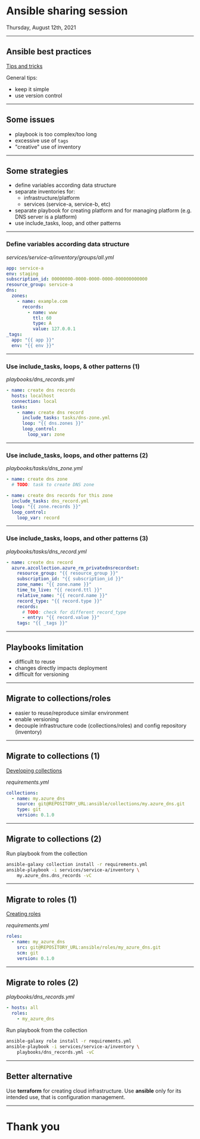 # Ansible sharing session

Thursday, August 12th, 2021

---
## Ansible best practices

[Tips and tricks](https://docs.ansible.com/ansible/latest/user_guide/playbooks_best_practices.html)

General tips:
- keep it simple
- use version control

---
## Some issues

- playbook is too complex/too long
- excessive use of `tags`
- "creative" use of inventory
 
---
## Some strategies

- define variables according data structure
- separate inventories for:
  - infrastructure/platform
  - services (service-a, service-b, etc)
- separate playbook for creating platform and for managing platform (e.g. DNS server is a platform)
- use include_tasks, loop, and other patterns

---
### Define variables according data structure

*services/service-a/inventory/groups/all.yml*

```yaml
app: service-a
env: staging
subscription_id: 00000000-0000-0000-0000-000000000000
resource_group: service-a
dns:
  zones:
    - name: example.com
      records:
        - name: www
          ttl: 60
          type: A
          value: 127.0.0.1
_tags:
  app: "{{ app }}"
  env: "{{ env }}"
```

---
### Use include_tasks, loops, & other patterns (1)

*playbooks/dns_records.yml*

```yaml
- name: create dns records
  hosts: localhost
  connection: local
  tasks:
    - name: create dns record
      include_tasks: tasks/dns-zone.yml
      loop: "{{ dns.zones }}"
      loop_control:
        loop_var: zone
```

---
### Use include_tasks, loops, and other patterns (2)

*playbooks/tasks/dns_zone.yml*

```yaml
- name: create dns zone
  # TODO: task to create DNS zone

- name: create dns records for this zone
  include_tasks: dns_record.yml
  loop: "{{ zone.records }}"
  loop_control:
    loop_var: record
```

---
### Use include_tasks, loops, and other patterns (3)

*playbooks/tasks/dns_record.yml*

```yaml
- name: create dns record
  azure.azcollection.azure_rm_privatednsrecordset:
    resource_group: "{{ resource_group }}"
    subscription_id: "{{ subscription_id }}"
    zone_name: "{{ zone.name }}"
    time_to_live: "{{ record.ttl }}"
    relative_name: "{{ record.name }}"
    record_type: "{{ record.type }}"
    records:
      # TODO: check for different record_type
      - entry: "{{ record.value }}"
    tags: "{{ _tags }}"
```

---
## Playbooks limitation

- difficult to reuse
- changes directly impacts deployment
- difficult for versioning

---
## Migrate to collections/roles

- easier to reuse/reproduce similar environment
- enable versioning
- decouple infrastructure code (collections/roles) and config repository (inventory)

---
## Migrate to collections (1)

[Developing collections](https://docs.ansible.com/ansible/latest/dev_guide/developing_collections.html)

*requirements.yml*

```yaml
collections:
  - name: my.azure_dns
    source: git@REPOSITORY_URL:ansible/collections/my.azure_dns.git
    type: git
    version: 0.1.0
```

---
## Migrate to collections (2)

Run playbook from the collection

```sh
ansible-galaxy collection install -r requirements.yml
ansible-playbook -i services/service-a/inventory \
    my.azure_dns.dns_records -vC
```

---
## Migrate to roles (1)

[Creating roles](https://galaxy.ansible.com/docs/contributing/creating_role.html)

*requirements.yml*

```yaml
roles:
  - name: my_azure_dns
    src: git@REPOSITORY_URL:ansible/roles/my_azure_dns.git
    scm: git
    version: 0.1.0
```

---
## Migrate to roles (2)

*playbooks/dns_records.yml*

```yaml
- hosts: all
  roles:
    - my_azure_dns
```

Run playbook from the collection

```sh
ansible-galaxy role install -r requirements.yml
ansible-playbook -i services/service-a/inventory \
    playbooks/dns_records.yml -vC
```

---
## Better alternative

Use **terraform** for creating cloud infrastructure. Use **ansible** only for its intended use, that is configuration management.

---
# Thank you
